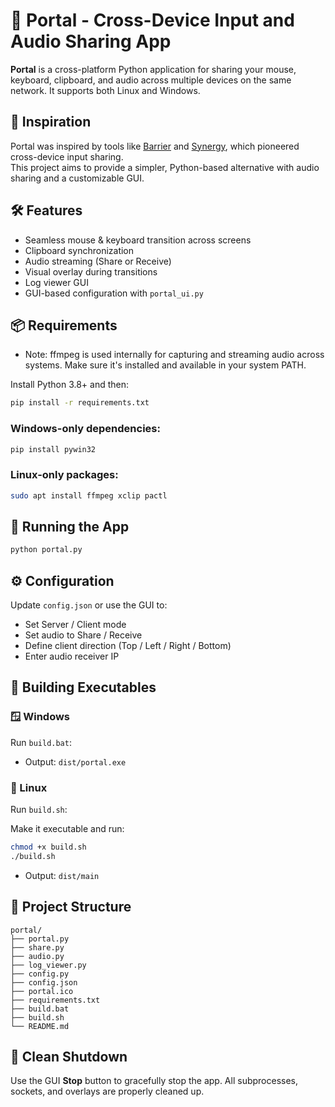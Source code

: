 # 🎯 Portal - Cross-Device Input and Audio Sharing App

**Portal** is a cross-platform Python application for sharing your mouse, keyboard, clipboard, and audio across multiple devices on the same network. It supports both Linux and Windows.

## 🙏 Inspiration

Portal was inspired by tools like [Barrier](https://github.com/debauchee/barrier) and [Synergy](https://symless.com/synergy), which pioneered cross-device input sharing.  
This project aims to provide a simpler, Python-based alternative with audio sharing and a customizable GUI.

## 🛠 Features

- Seamless mouse & keyboard transition across screens  
- Clipboard synchronization  
- Audio streaming (Share or Receive)  
- Visual overlay during transitions  
- Log viewer GUI  
- GUI-based configuration with `portal_ui.py`

## 📦 Requirements

  -  Note: ffmpeg is used internally for capturing and streaming audio across systems. Make sure it's installed and available in your system PATH.

Install Python 3.8+ and then:

```bash
pip install -r requirements.txt
```

### Windows-only dependencies:

```bash
pip install pywin32
```

### Linux-only packages:

```bash
sudo apt install ffmpeg xclip pactl
```

## 🚀 Running the App

```bash
python portal.py
```

## ⚙️ Configuration

Update `config.json` or use the GUI to:
- Set Server / Client mode  
- Set audio to Share / Receive  
- Define client direction (Top / Left / Right / Bottom)  
- Enter audio receiver IP

## 🧱 Building Executables

### 🪟 Windows

Run `build.bat`:

- Output: `dist/portal.exe`

### 🐧 Linux

Run `build.sh`:

Make it executable and run:

```bash
chmod +x build.sh
./build.sh
```

- Output: `dist/main`

## 📁 Project Structure

```
portal/
├── portal.py
├── share.py
├── audio.py
├── log_viewer.py
├── config.py
├── config.json
├── portal.ico
├── requirements.txt
├── build.bat
├── build.sh
└── README.md
```

## 🧹 Clean Shutdown

Use the GUI **Stop** button to gracefully stop the app. All subprocesses, sockets, and overlays are properly cleaned up.
